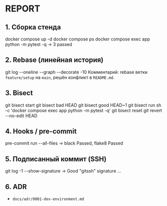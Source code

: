 # REPORT

## 1. Сборка стенда

docker compose up -d
docker compose ps
docker compose exec app python -m pytest -q
→ 3 passed

## 2. Rebase (линейная история)

git log --oneline --graph --decorate -10
Комментарий: rebase ветки `feature/setup` на `main`, решён конфликт в `README.md`.

## 3. Bisect

git bisect start
git bisect bad HEAD
git bisect good HEAD~1
git bisect run sh -c 'docker compose exec app python -m pytest -q'
git bisect reset
git revert --no-edit HEAD

## 4. Hooks / pre-commit

pre-commit run --all-files
→ black Passed, flake8 Passed

## 5. Подписанный коммит (SSH)

git log -1 --show-signature
→ Good "gitssh" signature ...

## 6. ADR
- `docs/adr/0001-dev-environment.md`
